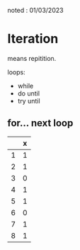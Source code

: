 noted : 01/03/2023

# Iteration
means repitition. 

loops:
- while
- do until
- try until

## for... next loop

|   |  x  |
|---|-----|
| 1 |  1  |
| 2 |  1  |
| 3 |  0  |
| 4 |  1  |
| 5 |  1  |
| 6 |  0  |
| 7 |  1  |
| 8 |  1  |
